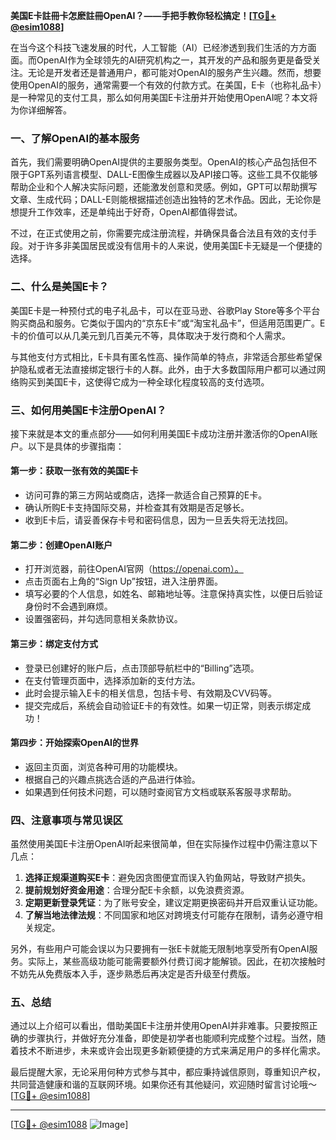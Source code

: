**美国E卡註冊卡怎麽註冊OpenAI？——手把手教你轻松搞定！[[TG💪+ @esim1088](https://t.me/s/esim1088)]**

在当今这个科技飞速发展的时代，人工智能（AI）已经渗透到我们生活的方方面面。而OpenAI作为全球领先的AI研究机构之一，其开发的产品和服务更是备受关注。无论是开发者还是普通用户，都可能对OpenAI的服务产生兴趣。然而，想要使用OpenAI的服务，通常需要一个有效的付款方式。在美国，E卡（也称礼品卡）是一种常见的支付工具，那么如何用美国E卡注册并开始使用OpenAI呢？本文将为你详细解答。

### 一、了解OpenAI的基本服务

首先，我们需要明确OpenAI提供的主要服务类型。OpenAI的核心产品包括但不限于GPT系列语言模型、DALL-E图像生成器以及API接口等。这些工具不仅能够帮助企业和个人解决实际问题，还能激发创意和灵感。例如，GPT可以帮助撰写文章、生成代码；DALL-E则能根据描述创造出独特的艺术作品。因此，无论你是想提升工作效率，还是单纯出于好奇，OpenAI都值得尝试。

不过，在正式使用之前，你需要完成注册流程，并确保具备合法且有效的支付手段。对于许多非美国居民或没有信用卡的人来说，使用美国E卡无疑是一个便捷的选择。

### 二、什么是美国E卡？

美国E卡是一种预付式的电子礼品卡，可以在亚马逊、谷歌Play Store等多个平台购买商品和服务。它类似于国内的“京东E卡”或“淘宝礼品卡”，但适用范围更广。E卡的价值可以从几美元到几百美元不等，具体取决于发行商和个人需求。

与其他支付方式相比，E卡具有匿名性高、操作简单的特点，非常适合那些希望保护隐私或者无法直接绑定银行卡的人群。此外，由于大多数国际用户都可以通过网络购买到美国E卡，这使得它成为一种全球化程度较高的支付选项。

### 三、如何用美国E卡注册OpenAI？

接下来就是本文的重点部分——如何利用美国E卡成功注册并激活你的OpenAI账户。以下是具体的步骤指南：

#### 第一步：获取一张有效的美国E卡
- 访问可靠的第三方网站或商店，选择一款适合自己预算的E卡。
- 确认所购E卡支持国际交易，并检查其有效期是否足够长。
- 收到E卡后，请妥善保存卡号和密码信息，因为一旦丢失将无法找回。

#### 第二步：创建OpenAI账户
- 打开浏览器，前往OpenAI官网（https://openai.com）。
- 点击页面右上角的“Sign Up”按钮，进入注册界面。
- 填写必要的个人信息，如姓名、邮箱地址等。注意保持真实性，以便日后验证身份时不会遇到麻烦。
- 设置强密码，并勾选同意相关条款协议。

#### 第三步：绑定支付方式
- 登录已创建好的账户后，点击顶部导航栏中的“Billing”选项。
- 在支付管理页面中，选择添加新的支付方法。
- 此时会提示输入E卡的相关信息，包括卡号、有效期及CVV码等。
- 提交完成后，系统会自动验证E卡的有效性。如果一切正常，则表示绑定成功！

#### 第四步：开始探索OpenAI的世界
- 返回主页面，浏览各种可用的功能模块。
- 根据自己的兴趣点挑选合适的产品进行体验。
- 如果遇到任何技术问题，可以随时查阅官方文档或联系客服寻求帮助。

### 四、注意事项与常见误区

虽然使用美国E卡注册OpenAI听起来很简单，但在实际操作过程中仍需注意以下几点：
1. **选择正规渠道购买E卡**：避免因贪图便宜而误入钓鱼网站，导致财产损失。
2. **提前规划好资金用途**：合理分配E卡余额，以免浪费资源。
3. **定期更新登录凭证**：为了账号安全，建议定期更换密码并开启双重认证功能。
4. **了解当地法律法规**：不同国家和地区对跨境支付可能存在限制，请务必遵守相关规定。

另外，有些用户可能会误以为只要拥有一张E卡就能无限制地享受所有OpenAI服务。实际上，某些高级功能可能需要额外付费订阅才能解锁。因此，在初次接触时不妨先从免费版本入手，逐步熟悉后再决定是否升级至付费版。

### 五、总结

通过以上介绍可以看出，借助美国E卡注册并使用OpenAI并非难事。只要按照正确的步骤执行，并做好充分准备，即使是初学者也能顺利完成整个过程。当然，随着技术不断进步，未来或许会出现更多新颖便捷的方式来满足用户的多样化需求。

最后提醒大家，无论采用何种方式参与其中，都应秉持诚信原则，尊重知识产权，共同营造健康和谐的互联网环境。如果你还有其他疑问，欢迎随时留言讨论哦～[[TG💪+ @esim1088](https://t.me/s/esim1088)]

---

[[TG💪+ @esim1088](https://t.me/s/esim1088) ![Image](https://i.postimg.cc/4NQfJmqS/Snipaste-2025-05-13-00-14-12.png)]